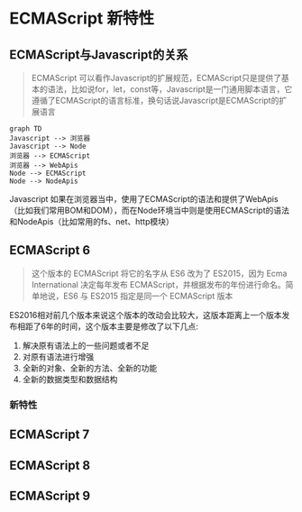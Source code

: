 

# ECMAScript 新特性

## ECMAScript与Javascript的关系

>  ECMAScript 可以看作Javascript的扩展规范，ECMAScript只是提供了基本的语法，比如说for，let，const等，Javascript是一门通用脚本语言，它遵循了ECMAScript的语言标准，换句话说Javascript是ECMAScript的扩展语言

```mermaid
graph TD
Javascript --> 浏览器
Javascript --> Node
浏览器 --> ECMAScript
浏览器 --> WebApis
Node --> ECMAScript
Node --> NodeApis
```

Javascript 如果在浏览器当中，使用了ECMAScript的语法和提供了WebApis（比如我们常用BOM和DOM），而在Node环境当中则是使用ECMAScript的语法和NodeApis（比如常用的fs、net、http模块）

## ECMAScript 6

> 这个版本的 ECMAScript 将它的名字从 ES6 改为了 ES2015，因为 Ecma International 决定每年发布 ECMAScript，并根据发布的年份进行命名。简单地说，ES6 与 ES2015 指定是同一个 ECMAScript 版本

ES2016相对前几个版本来说这个版本的改动会比较大，这版本距离上一个版本发布相距了6年的时间，这个版本主要是修改了以下几点:

1. 解决原有语法上的一些问题或者不足
2. 对原有语法进行增强
3. 全新的对象、全新的方法、全新的功能
4. 全新的数据类型和数据结构

### 新特性

## ECMAScript 7

## ECMAScript 8

## ECMAScript 9

